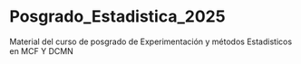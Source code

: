 # Posgrado_Estadistica_2025
Material del curso de posgrado de Experimentación y métodos Estadisticos en MCF Y DCMN
